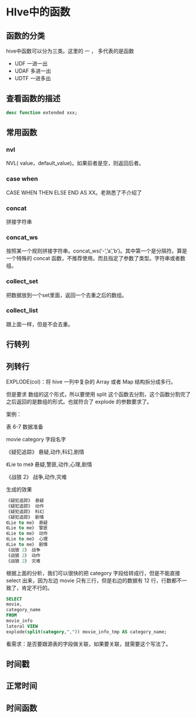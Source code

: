 # HIve中的函数

## 函数的分类

hive中函数可以分为三类。这里的  一 ， 多代表的是函数

- UDF  一进一出
- UDAF  多进一出
- UDTF  一进多出

## 查看函数的描述

```sql
desc function extended xxx;
```

## 常用函数

### nvl

NVL( value，default_value)。如果前者是空，则返回后者。

### case when

CASE WHEN THEN ELSE END AS XX。老熟悉了不介绍了

### concat

拼接字符串

### concat_ws

按照某一个规则拼接字符串。concat_ws(‘-’,’a’,’b’)。其中第一个是分隔符。算是一个特殊的 concat 函数，不推荐使用。而且指定了参数了类型。字符串或者数组。

### collect_set

把数据放到一个set里面，返回一个去重之后的数组。

### collect_list

跟上面一样，但是不会去重。

## 行转列



## 列转行

EXPLODE(col)：将 hive 一列中复杂的 Array 或者 Map 结构拆分成多行。

但是要求 数组的这个形式，所以要使用 split 这个函数去分割，这个函数分割完了之后返回的是数组的形式。也就符合了 explode 的参数要求了。

案例：

表 6-7 数据准备 

movie category 字段名字

《疑犯追踪》 悬疑,动作,科幻,剧情 

《Lie to me》 悬疑,警匪,动作,心理,剧情 

《战狼 2》 战争,动作,灾难

生成的效果

```sql
《疑犯追踪》 悬疑
《疑犯追踪》 动作
《疑犯追踪》 科幻
《疑犯追踪》 剧情
《Lie to me》 悬疑
《Lie to me》 警匪
《Lie to me》 动作
《Lie to me》 心理
《Lie to me》 剧情
《战狼 2》 战争
《战狼 2》 动作
《战狼 2》 灾难
```

根据上面的分析，我们可以很快的把 category  字段给转成行，但是不能直接 select 出来，因为左边 movie  只有三行，但是右边的数据有 12 行，行数都不一致了，肯定不行的。

```sql
SELECT
movie,
category_name
FROM
movie_info
lateral VIEW
explode(split(category,",")) movie_info_tmp AS category_name;
```

看需求：是否要跟源表的字段做关联，如果要关联，就需要这个写法了。

## 时间戳



## 正常时间



## 时间函数

